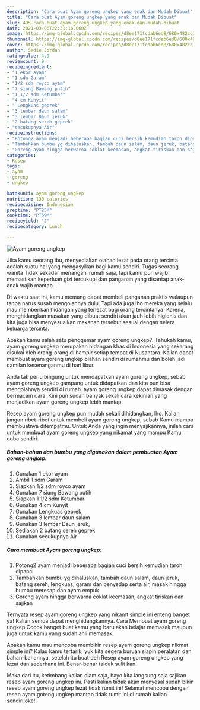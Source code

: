 ```yaml
---
description: "Cara buat Ayam goreng ungkep yang enak dan Mudah Dibuat"
title: "Cara buat Ayam goreng ungkep yang enak dan Mudah Dibuat"
slug: 495-cara-buat-ayam-goreng-ungkep-yang-enak-dan-mudah-dibuat
date: 2021-03-06T22:31:16.068Z
image: https://img-global.cpcdn.com/recipes/d8ee171fcdab6ed8/680x482cq70/ayam-goreng-ungkep-foto-resep-utama.jpg
thumbnail: https://img-global.cpcdn.com/recipes/d8ee171fcdab6ed8/680x482cq70/ayam-goreng-ungkep-foto-resep-utama.jpg
cover: https://img-global.cpcdn.com/recipes/d8ee171fcdab6ed8/680x482cq70/ayam-goreng-ungkep-foto-resep-utama.jpg
author: Sadie Jordan
ratingvalue: 4.9
reviewcount: 9
recipeingredient:
- "1 ekor ayam"
- "1 sdm Garam"
- "1/2 sdm royco ayam"
- "7 siung Bawang putih"
- "1 1/2 sdm Ketumbar"
- "4 cm Kunyit"
- " Lengkuas geprek"
- "3 lembar daun salam"
- "3 lembar Daun jeruk"
- "2 batang sereh geprek"
- "secukupnya Air"
recipeinstructions:
- "Potong2 ayam menjadi beberapa bagian cuci bersih kemudian taroh dipanci"
- "Tambahkan bumbu yg dihaluskan, tambah daun salam, daun jeruk, batang sereh, lengkuas, garam dan penyedap serta air, masak hingga bumbu meresap dan ayam empuk"
- "Goreng ayam hingga berwarna coklat keemasan, angkat tiriskan dan sajikan"
categories:
- Resep
tags:
- ayam
- goreng
- ungkep

katakunci: ayam goreng ungkep 
nutrition: 130 calories
recipecuisine: Indonesian
preptime: "PT25M"
cooktime: "PT59M"
recipeyield: "2"
recipecategory: Lunch

---
```



![Ayam goreng ungkep](https://img-global.cpcdn.com/recipes/d8ee171fcdab6ed8/680x482cq70/ayam-goreng-ungkep-foto-resep-utama.jpg)

Jika kamu seorang ibu, menyediakan olahan lezat pada orang tercinta adalah suatu hal yang mengasyikan bagi kamu sendiri. Tugas seorang  wanita Tidak sekadar menangani rumah saja, tapi kamu pun wajib memastikan keperluan gizi tercukupi dan panganan yang disantap anak-anak wajib mantab.

Di waktu  saat ini, kamu memang dapat membeli panganan praktis walaupun tanpa harus susah mengolahnya dulu. Tapi ada juga lho mereka yang selalu mau memberikan hidangan yang terlezat bagi orang tercintanya. Karena, menghidangkan masakan yang dibuat sendiri akan jauh lebih higienis dan kita juga bisa menyesuaikan makanan tersebut sesuai dengan selera keluarga tercinta. 



Apakah kamu salah satu penggemar ayam goreng ungkep?. Tahukah kamu, ayam goreng ungkep merupakan hidangan khas di Indonesia yang sekarang disukai oleh orang-orang di hampir setiap tempat di Nusantara. Kalian dapat membuat ayam goreng ungkep olahan sendiri di rumahmu dan boleh jadi camilan kesenanganmu di hari libur.

Anda tak perlu bingung untuk mendapatkan ayam goreng ungkep, sebab ayam goreng ungkep gampang untuk didapatkan dan kita pun bisa mengolahnya sendiri di rumah. ayam goreng ungkep dapat dimasak dengan bermacam cara. Kini pun sudah banyak sekali cara kekinian yang menjadikan ayam goreng ungkep lebih mantap.

Resep ayam goreng ungkep pun mudah sekali dihidangkan, lho. Kalian jangan ribet-ribet untuk membeli ayam goreng ungkep, sebab Kamu mampu membuatnya ditempatmu. Untuk Anda yang ingin menyajikannya, inilah cara untuk membuat ayam goreng ungkep yang nikamat yang mampu Kamu coba sendiri.

<!--inarticleads1-->

##### Bahan-bahan dan bumbu yang digunakan dalam pembuatan Ayam goreng ungkep:

1. Gunakan 1 ekor ayam
1. Ambil 1 sdm Garam
1. Siapkan 1/2 sdm royco ayam
1. Gunakan 7 siung Bawang putih
1. Siapkan 1 1/2 sdm Ketumbar
1. Gunakan 4 cm Kunyit
1. Gunakan  Lengkuas geprek,
1. Gunakan 3 lembar daun salam
1. Gunakan 3 lembar Daun jeruk,
1. Sediakan 2 batang sereh geprek
1. Gunakan secukupnya Air




<!--inarticleads2-->

##### Cara membuat Ayam goreng ungkep:

1. Potong2 ayam menjadi beberapa bagian cuci bersih kemudian taroh dipanci
1. Tambahkan bumbu yg dihaluskan, tambah daun salam, daun jeruk, batang sereh, lengkuas, garam dan penyedap serta air, masak hingga bumbu meresap dan ayam empuk
1. Goreng ayam hingga berwarna coklat keemasan, angkat tiriskan dan sajikan




Ternyata resep ayam goreng ungkep yang nikamt simple ini enteng banget ya! Kalian semua dapat menghidangkannya. Cara Membuat ayam goreng ungkep Cocok banget buat kamu yang baru akan belajar memasak maupun juga untuk kamu yang sudah ahli memasak.

Apakah kamu mau mencoba membikin resep ayam goreng ungkep nikmat simple ini? Kalau kamu tertarik, yuk kita segera buruan siapin peralatan dan bahan-bahannya, setelah itu buat deh Resep ayam goreng ungkep yang lezat dan sederhana ini. Benar-benar taidak sulit kan. 

Maka dari itu, ketimbang kalian diam saja, hayo kita langsung saja sajikan resep ayam goreng ungkep ini. Pasti kalian tiidak akan menyesal sudah bikin resep ayam goreng ungkep lezat tidak rumit ini! Selamat mencoba dengan resep ayam goreng ungkep mantab tidak rumit ini di rumah kalian sendiri,oke!.

